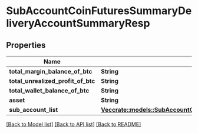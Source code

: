 # SubAccountCoinFuturesSummaryDeliveryAccountSummaryResp

## Properties

Name | Type | Description | Notes
------------ | ------------- | ------------- | -------------
**total_margin_balance_of_btc** | **String** |  | 
**total_unrealized_profit_of_btc** | **String** |  | 
**total_wallet_balance_of_btc** | **String** |  | 
**asset** | **String** |  | 
**sub_account_list** | [**Vec<crate::models::SubAccountCoinFuturesSummaryDeliveryAccountSummaryRespSubAccountListInner>**](subAccountCOINFuturesSummary_deliveryAccountSummaryResp_subAccountList_inner.md) |  | 

[[Back to Model list]](../README.md#documentation-for-models) [[Back to API list]](../README.md#documentation-for-api-endpoints) [[Back to README]](../README.md)



